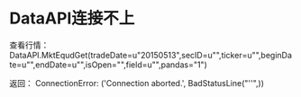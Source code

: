 # DataAPI连接不上

查看行情：
DataAPI.MktEqudGet(tradeDate=u"20150513",secID=u"",ticker=u"",beginDate=u"",endDate=u"",isOpen="",field=u"",pandas="1")

返回：
ConnectionError: ('Connection aborted.', BadStatusLine("''",))